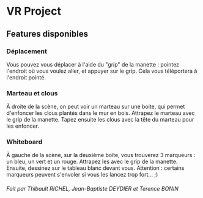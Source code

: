 # VR Project

## Features disponibles

### Déplacement

Vous pouvez vous déplacer à l'aide du "grip" de la manette : pointez l'endroit où vous voulez aller, et appuyer sur le grip.
Cela vous téléportera à l'endroit pointé.

### Marteau et clous

À droite de la scène, on peut voir un marteau sur une boite, qui permet d'enfoncer les clous plantés dans le mur en bois.
Attrapez le marteau avec le grip de la manette. Tapez ensuite les clous avec la tête du marteau pour les enfoncer.

### Whiteboard

À gauche de la scène, sur la deuxième boîte, vous trouverez 3 marqueurs : un bleu, un vert et un rouge. Attrapez les avec le grip de la manette.
Ensuite, dessinez sur le tableau blanc devant vous. Attention : certains marqueurs peuvent s'envoler si vous les lancez trop fort... ;)



###### Fait par Thibault RICHEL, Jean-Baptiste DEYDIER et Terence BONIN
